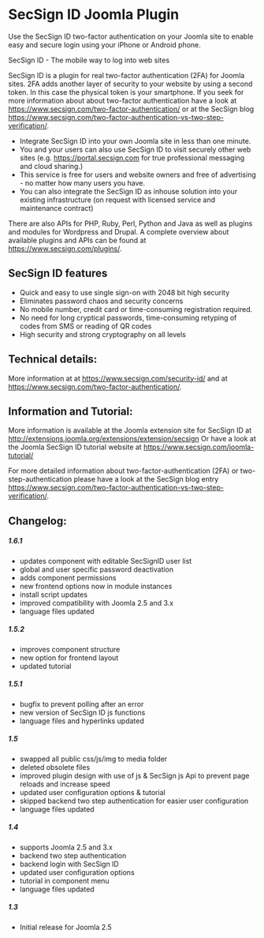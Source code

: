 SecSign ID Joomla Plugin
===========================

Use the SecSign ID two-factor authentication on your Joomla site to enable easy and secure login using your iPhone or Android phone.


SecSign ID - The mobile way to log into web sites

SecSign ID is a plugin for real two-factor authentication (2FA) for Joomla sites. 2FA adds another layer of security to your website by using a second token. In this case the physical token is your smartphone. 
If you seek for more information about about two-factor authentication have a look at <https://www.secsign.com/two-factor-authentication/> or at the SecSign blog <https://www.secsign.com/two-factor-authentication-vs-two-step-verification/>.

* Integrate SecSign ID into your own Joomla site in less than one minute.
* You and your users can also use SecSign ID to visit securely other web sites (e.g. <https://portal.secsign.com> for true professional messaging and cloud sharing.)
* This service is free for users and website owners and free of advertising - no matter how many users you have.
* You can also integrate the SecSign ID as inhouse solution into your existing infrastructure (on request with licensed service and maintenance contract)

There are also APIs for PHP, Ruby, Perl, Python and Java as well as plugins and modules for Wordpress and Drupal.
A complete overview about available plugins and APIs can be found at <https://www.secsign.com/plugins/>.

## SecSign ID features

* Quick and easy to use single sign-on with 2048 bit high security
* Eliminates password chaos and security concerns
* No mobile number, credit card or time-consuming registration required.
* No need for long cryptical passwords, time-consuming retyping of codes from SMS or reading of QR codes
* High security and strong cryptography on all levels

## Technical details:

More information at at <https://www.secsign.com/security-id/> and at <https://www.secsign.com/two-factor-authentication/>.

## Information and Tutorial:

More information is available at the Joomla extension site for SecSign ID at <http://extensions.joomla.org/extensions/extension/secsign>
Or have a look at the Joomla SecSign ID tutorial website at <https://www.secsign.com/joomla-tutorial/>

For more detailed information about two-factor-authentication (2FA) or two-step-authentication please have a look at the SecSign blog entry <https://www.secsign.com/two-factor-authentication-vs-two-step-verification/>.

## Changelog:

##### 1.6.1
* updates component with editable SecSignID user list
* global and user specific password deactivation
* adds component permissions
* new frontend options now in module instances
* install script updates
* improved compatibility with Joomla 2.5 and 3.x
* language files updated

##### 1.5.2
* improves component structure
* new option for frontend layout
* updated tutorial

##### 1.5.1
* bugfix to prevent polling after an error
* new version of SecSign ID js functions
* language files and hyperlinks updated

##### 1.5
* swapped all public css/js/img to media folder
* deleted obsolete files
* improved plugin design with use of js &amp; SecSign js Api to prevent page reloads and increase speed
* updated user configuration options &amp; tutorial
* skipped backend two step authentication for easier user configuration
* language files updated

##### 1.4
* supports Joomla 2.5 and 3.x
* backend two step authentication
* backend login with SecSign ID
* updated user configuration options
* tutorial in component menu
* language files updated

##### 1.3
* Initial release for Joomla 2.5
